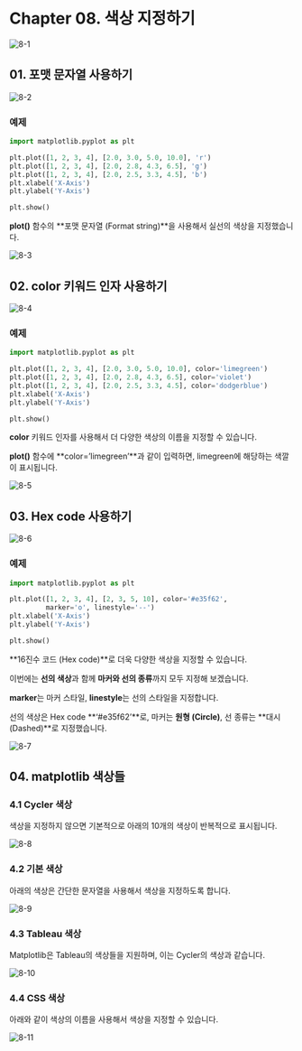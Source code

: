 # Chapter 08. 색상 지정하기

![8-1](image/8/8-1.png)

## 01. 포맷 문자열 사용하기

![8-2](image/8/8-2.png)

### 예제

```python
import matplotlib.pyplot as plt

plt.plot([1, 2, 3, 4], [2.0, 3.0, 5.0, 10.0], 'r')
plt.plot([1, 2, 3, 4], [2.0, 2.8, 4.3, 6.5], 'g')
plt.plot([1, 2, 3, 4], [2.0, 2.5, 3.3, 4.5], 'b')
plt.xlabel('X-Axis')
plt.ylabel('Y-Axis')

plt.show()
```

**plot()** 함수의 **포맷 문자열 (Format string)**을 사용해서 실선의 색상을 지정했습니다.

![8-3](image/8/8-3.png)



## 02. color 키워드 인자 사용하기

![8-4](image/8/8-4.png)

### 예제

```python
import matplotlib.pyplot as plt

plt.plot([1, 2, 3, 4], [2.0, 3.0, 5.0, 10.0], color='limegreen')
plt.plot([1, 2, 3, 4], [2.0, 2.8, 4.3, 6.5], color='violet')
plt.plot([1, 2, 3, 4], [2.0, 2.5, 3.3, 4.5], color='dodgerblue')
plt.xlabel('X-Axis')
plt.ylabel('Y-Axis')

plt.show()
```

**color** 키워드 인자를 사용해서 더 다양한 색상의 이름을 지정할 수 있습니다.

**plot()** 함수에 **color=’limegreen’**과 같이 입력하면, limegreen에 해당하는 색깔이 표시됩니다.

![8-5](image/8/8-5.png)



## 03. Hex code 사용하기

![8-6](image/8/8-6.png)

### 예제

```python
import matplotlib.pyplot as plt

plt.plot([1, 2, 3, 4], [2, 3, 5, 10], color='#e35f62',
         marker='o', linestyle='--')
plt.xlabel('X-Axis')
plt.ylabel('Y-Axis')

plt.show()
```

**16진수 코드 (Hex code)**로 더욱 다양한 색상을 지정할 수 있습니다.

이번에는 **선의 색상**과 함께 **마커와 선의 종류**까지 모두 지정해 보겠습니다.

**marker**는 마커 스타일, **linestyle**는 선의 스타일을 지정합니다.

선의 색상은 Hex code **‘#e35f62’**로, 마커는 **원형 (Circle)**, 선 종류는 **대시 (Dashed)**로 지정했습니다.

![8-7](image/8/8-7.png)



## 04. matplotlib 색상들



### 4.1 Cycler 색상

색상을 지정하지 않으면 기본적으로 아래의 10개의 색상이 반복적으로 표시됩니다.

![8-8](image/8/8-8.png)



### 4.2 기본 색상

아래의 색상은 간단한 문자열을 사용해서 색상을 지정하도록 합니다.

![8-9](image/8/8-9.png)



### 4.3 Tableau 색상

Matplotlib은 Tableau의 색상들을 지원하며, 이는 Cycler의 색상과 같습니다.

![8-10](image/8/8-10.png)



### 4.4 CSS 색상

아래와 같이 색상의 이름을 사용해서 색상을 지정할 수 있습니다.

![8-11](image/8/8-11.png)